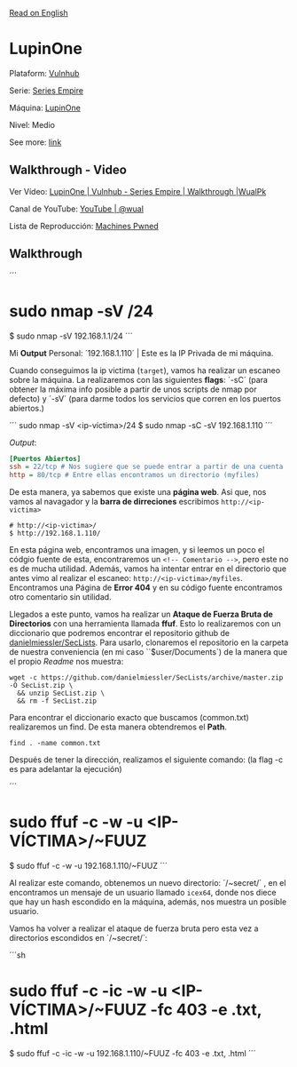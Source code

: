 [Read on English](https://github.com/14wual/pwned/vulnhub/en/LupinOne.md)

# LupinOne

Plataform: [Vulnhub](https://www.vulnhub.com/)

Serie: [Series Empire](https://www.vulnhub.com/series/empire,507/)

Máquina: [LupinOne](https://www.vulnhub.com/entry/empire-lupinone,750/)

Nivel: Medio

See more: [link](<paste here the link>)

## Walkthrough - Video

Ver Vídeo: [LupinOne | Vulnhub - Series Empire | Walkthrough |WualPk](<paste here the link>)

Canal de YouTube: [YouTube | @wual](htttp://www.youtube.com/@wual)

Lista de Reproducción: [Machines Pwned](<paste here the link>)

## Walkthrough

´´´
# sudo nmap -sV <puerta de enlace>/24
$ sudo nmap -sV 192.168.1.1/24
´´´


Mi **Output** Personal: ´192.168.1.110´ | Este es la IP Privada de mi máquina.

Cuando conseguimos la ip victima (`target`), vamos ha realizar un escaneo sobre la máquina. La realizaremos con las siguientes **flags**: ´-sC´ (para obtener la máxima info posible a partir de unos scripts de nmap por defecto) y ´-sV´ (para darme todos los servicios que corren en los puertos abiertos.)


´´´
 sudo nmap -sV <ip-víctima>/24
$ sudo nmap -sC -sV 192.168.1.110
´´´


*Output*:


```ini
[Puertos Abiertos]
ssh = 22/tcp # Nos sugiere que se puede entrar a partir de una cuenta
http = 80/tcp # Entre ellas encontramos un directorio (myfiles)
```


De esta manera, ya sabemos que existe una **página web**. Asi que, nos vamos al navagador y la **barra de dirreciones** escribimos `http://<ip-victima>`


```
# http://<ip-victima>/
$ http://192.168.1.110/
```


En esta página web, encontramos una imagen, y si leemos un poco el códgio fuente de esta, encontraremos un `<!-- Comentario -->`, pero este no es de mucha utilidad. Además, vamos ha intentar entrar en el directorio que antes vimo al realizar el escaneo: `http://<ip-victima>/myfiles`. Encontramos una Página de **Error 404** y en su código fuente encontramos otro comentario sin utilidad.

Llegados a este punto, vamos ha realizar un **Ataque de Fuerza Bruta de Directorios** con una herramienta llamada **ffuf**. Esto lo realizaremos con un diccionario que podremos encontrar el repositorio github de [danielmiessler/SecLists](https://github.com/danielmiessler/SecLists). Para usarlo, clonaremos el repositorio en la carpeta de nuestra conveniencia (en mi caso ``$user/Documents`) de la manera que el propio *Readme* nos muestra:


```
wget -c https://github.com/danielmiessler/SecLists/archive/master.zip -O SecList.zip \
  && unzip SecList.zip \
  && rm -f SecList.zip
```


Para encontrar el diccionario exacto que buscamos (common.txt) realizaremos un find. De esta manera obtendremos el **Path**.


```
find . -name common.txt
```


Después de tener la dirección, realizamos el siguiente comando: (la flag -c es para adelantar la ejecución)


´´´ 
# sudo ffuf -c -w <URL-DICCIONARIO> -u <IP-VÍCTIMA>/~FUUZ
$ sudo ffuf -c -w <URL-DICCIONARIO> -u 192.168.1.110/~FUUZ
´´´


Al realizar este comando, obtenemos un nuevo directorio: ´/~secret/´ , en el encontramos un mensaje de un usuario llamado `icex64`, donde nos diece que hay un hash escondido en la máquina, además, nos muestra un posible usuario.

Vamos ha volver a realizar el ataque de fuerza bruta pero esta vez a directorios escondidos en ´/~secret/´:


´´´sh
# sudo ffuf -c -ic -w <URL-DICCIONARIO> -u <IP-VÍCTIMA>/~FUUZ -fc 403 -e .txt, .html
$ sudo ffuf -c -ic -w <URL-DICCIONARIO> -u 192.168.1.110/~FUUZ -fc 403 -e .txt, .html
´´´
